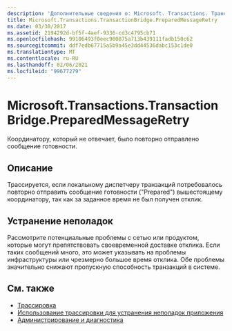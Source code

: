 ```yaml
---
description: 'Дополнительные сведения о: Microsoft. Transactions. Трансактионбридже. Препаредмессажеретри'
title: Microsoft.Transactions.TransactionBridge.PreparedMessageRetry
ms.date: 03/30/2017
ms.assetid: 2194292d-bf5f-4aef-9336-cd3c4795cb71
ms.openlocfilehash: 99106493f0eec900875a713b439111fadb150c62
ms.sourcegitcommit: ddf7edb67715a5b9a45e3dd44536dabc153c1de0
ms.translationtype: MT
ms.contentlocale: ru-RU
ms.lasthandoff: 02/06/2021
ms.locfileid: "99677279"
---
```

# <a name="microsofttransactionstransactionbridgepreparedmessageretry"></a>Microsoft.Transactions.TransactionBridge.PreparedMessageRetry

Координатору, который не отвечает, было повторно отправлено сообщение готовности.  
  
## <a name="description"></a>Описание  

 Трассируется, если локальному диспетчеру транзакций потребовалось повторно отправить сообщение готовности ("Prepared") вышестоящему координатору, так как за заданное время не был получен отклик.  
  
## <a name="troubleshooting"></a>Устранение неполадок  

 Рассмотрите потенциальные проблемы с сетью или продуктом, которые могут препятствовать своевременной доставке отклика.  Если таких сообщений много, это может указывать на проблемы инфраструктуры или чрезмерно большое время отклика. Обе проблемы значительно снижают пропускную способность транзакций в системе.  
  
## <a name="see-also"></a>См. также

- [Трассировка](index.md)
- [Использование трассировки для устранения неполадок приложения](using-tracing-to-troubleshoot-your-application.md)
- [Администрирование и диагностика](../index.md)
